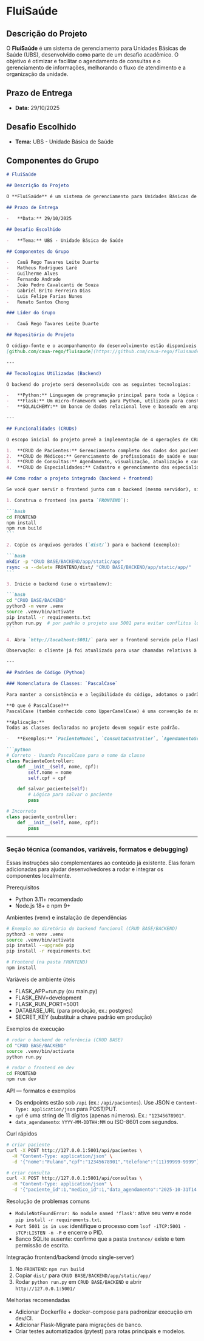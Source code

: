 # FluiSaúde

## Descrição do Projeto

O **FluiSaúde** é um sistema de gerenciamento para Unidades Básicas de Saúde (UBS), desenvolvido como parte de um desafio acadêmico. O objetivo é otimizar e facilitar o agendamento de consultas e o gerenciamento de informações, melhorando o fluxo de atendimento e a organização da unidade.

## Prazo de Entrega

-   **Data:** 29/10/2025

## Desafio Escolhido

-   **Tema:** UBS - Unidade Básica de Saúde

## Componentes do Grupo
````markdown
# FluiSaúde

## Descrição do Projeto

O **FluiSaúde** é um sistema de gerenciamento para Unidades Básicas de Saúde (UBS), desenvolvido como parte de um desafio acadêmico. O objetivo é otimizar e facilitar o agendamento de consultas e o gerenciamento de informações, melhorando o fluxo de atendimento e a organização da unidade.

## Prazo de Entrega

-   **Data:** 29/10/2025

## Desafio Escolhido

-   **Tema:** UBS - Unidade Básica de Saúde

## Componentes do Grupo

-   Cauã Rego Tavares Leite Duarte
-   Matheus Rodrigues Laré
-   Guilherme Alves
-   Fernando Andrade
-   João Pedro Cavalcanti de Souza
-   Gabriel Brito Ferreira Dias
-   Luis Felipe Farias Nunes
-   Renato Santos Chong

### Líder do Grupo

-   Cauã Rego Tavares Leite Duarte

## Repositório do Projeto

O código-fonte e o acompanhamento do desenvolvimento estão disponíveis no GitHub:
[github.com/caua-rego/fluisaude](https://github.com/caua-rego/fluisaude)

---

## Tecnologias Utilizadas (Backend)

O backend do projeto será desenvolvido com as seguintes tecnologias:

-   **Python:** Linguagem de programação principal para toda a lógica de negócio e construção do servidor.
-   **Flask:** Um micro-framework web para Python, utilizado para construir a API RESTful que servirá os dados para o cliente.
-   **SQLALCHEMY:** Um banco de dados relacional leve e baseado em arquivo, utilizado para o armazenamento e gerenciamento dos dados da aplicação.

---

## Funcionalidades (CRUDs)

O escopo inicial do projeto prevê a implementação de 4 operações de CRUD (Create, Read, Update, Delete) para as seguintes entidades do sistema:

1.  **CRUD de Pacientes:** Gerenciamento completo dos dados dos pacientes.
2.  **CRUD de Médicos:** Gerenciamento de profissionais de saúde e suas especialidades.
3.  **CRUD de Consultas:** Agendamento, visualização, atualização e cancelamento de consultas.
4.  **CRUD de Especialidades:** Cadastro e gerenciamento das especialidades médicas disponíveis. (Matheus Laré; Luís Nunes)

## Como rodar o projeto integrado (backend + frontend)

Se você quer servir o frontend junto com o backend (mesmo servidor), siga estes passos rápidos:

1. Construa o frontend (na pasta `FRONTEND`):

```bash
cd FRONTEND
npm install
npm run build
```

2. Copie os arquivos gerados (`dist/`) para o backend (exemplo):

```bash
mkdir -p "CRUD BASE/BACKEND/app/static/app"
rsync -a --delete FRONTEND/dist/ "CRUD BASE/BACKEND/app/static/app/"
```

3. Inicie o backend (use o virtualenv):

```bash
cd "CRUD BASE/BACKEND"
python3 -m venv .venv
source .venv/bin/activate
pip install -r requirements.txt
python run.py  # por padrão o projeto usa 5001 para evitar conflitos locais
```

4. Abra `http://localhost:5001/` para ver o frontend servido pelo Flask. O dashboard simples também está disponível em `/dashboard`.

Observação: o cliente já foi atualizado para usar chamadas relativas à API (`/api`) para que o build funcione quando servido pelo mesmo host.

---

## Padrões de Código (Python)

### Nomenclatura de Classes: `PascalCase`

Para manter a consistência e a legibilidade do código, adotamos o padrão **PascalCase** para a nomeação de classes em Python.

**O que é PascalCase?**
PascalCase (também conhecido como UpperCamelCase) é uma convenção de nomenclatura onde a primeira letra de cada palavra em um nome composto é capitalizada, sem espaços ou pontuações.

**Aplicação:**
Todas as classes declaradas no projeto devem seguir este padrão.

-   **Exemplos:** `PacienteModel`, `ConsultaController`, `AgendamentoService`.

```python
# Correto - Usando PascalCase para o nome da classe
class PacienteController:
    def __init__(self, nome, cpf):
        self.nome = nome
        self.cpf = cpf

    def salvar_paciente(self):
        # Lógica para salvar o paciente
        pass

# Incorreto
class paciente_controller:
    def __init__(self, nome, cpf):
        pass

````

---

### Seção técnica (comandos, variáveis, formatos e debugging)

Essas instruções são complementares ao conteúdo já existente. Elas foram adicionadas para ajudar desenvolvedores a rodar e integrar os componentes localmente.

Prerequisitos
- Python 3.11+ recomendado
- Node.js 18+ e npm 9+

Ambientes (venv) e instalação de dependências
```bash
# Exemplo no diretório do backend funcional (CRUD BASE/BACKEND)
python3 -m venv .venv
source .venv/bin/activate
pip install --upgrade pip
pip install -r requirements.txt

# Frontend (na pasta FRONTEND)
npm install
```

Variáveis de ambiente úteis
- FLASK_APP=run.py (ou main.py)
- FLASK_ENV=development
- FLASK_RUN_PORT=5001
- DATABASE_URL (para produção, ex.: postgres)
- SECRET_KEY (substituir a chave padrão em produção)

Exemplos de execução
```bash
# rodar o backend de referência (CRUD BASE)
cd "CRUD BASE/BACKEND"
source .venv/bin/activate
python run.py

# rodar o frontend em dev
cd FRONTEND
npm run dev
```

API — formatos e exemplos
- Os endpoints estão sob `/api` (ex.: `/api/pacientes`). Use JSON e `Content-Type: application/json` para POST/PUT.
- `cpf` é uma string de 11 dígitos (apenas números). Ex.: `"12345678901"`.
- `data_agendamento`: `YYYY-MM-DDTHH:MM` ou ISO-8601 com segundos.

Curl rápidos
```bash
# criar paciente
curl -X POST http://127.0.0.1:5001/api/pacientes \
  -H "Content-Type: application/json" \
  -d '{"nome":"Fulano","cpf":"12345678901","telefone":"(11)99999-9999"}'

# criar consulta
curl -X POST http://127.0.0.1:5001/api/consultas \
  -H "Content-Type: application/json" \
  -d '{"paciente_id":1,"medico_id":1,"data_agendamento":"2025-10-31T14:30"}'
```

Resolução de problemas comuns
- `ModuleNotFoundError: No module named 'flask'`: ative seu venv e rode `pip install -r requirements.txt`.
- `Port 5001 is in use`: identifique o processo com `lsof -iTCP:5001 -sTCP:LISTEN -n -P` e encerre o PID.
- Banco SQLite ausente: confirme que a pasta `instance/` existe e tem permissão de escrita.

Integração frontend/backend (modo single-server)
1. No `FRONTEND`: `npm run build`
2. Copiar `dist/` para `CRUD BASE/BACKEND/app/static/app/`
3. Rodar `python run.py` em `CRUD BASE/BACKEND` e abrir `http://127.0.0.1:5001/`

Melhorias recomendadas
- Adicionar Dockerfile + docker-compose para padronizar execução em dev/CI.
- Adicionar Flask-Migrate para migrações de banco.
- Criar testes automatizados (pytest) para rotas principais e modelos.
